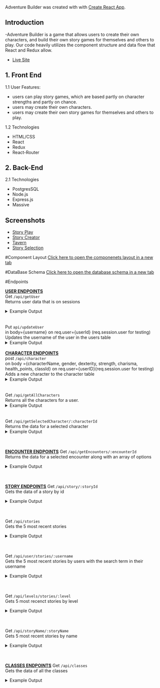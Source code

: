 Adventure Builder was created with with [Create React App](https://github.com/facebookincubator/create-react-app).


## Introduction

-Adventure Builder is a game that allows users to create their own characters, and build their own story games for themselves and others to play. Our code heavily utilizes the component structure and data flow that React and Redux allow.




- [Live Site](http://adventure.kanjitraining.com/tavern)

  

## 1. Front End

1.1 User Features:

*  users can play story games, which are based partly on character strengths and     partly on chance.
*  users may create their own characters.
*  users may create their own story games for themselves and others to play.

1.2 Technologies 

*  HTML/CSS
*  React
*  Redux
*  React-Router


## 2. Back-End

2.1 Technologies

* PostgresSQL
* Node.js 
* Express.js  
* Massive




## Screenshots

- [Story Play](https://imgur.com/a/DNZmK)
- [Story Creator](https://imgur.com/a/jSdO7)
- [Tavern](https://imgur.com/a/g99mv)
- [Story Selection](https://imgur.com/a/2LYSZ)




















#Component Layout
<a target="_blank" href="https://github.com/adventureBuilder/adventureBuilder/blob/master/assets/Adventure-Display.pdf">Click here to open the componenets layout in a new tab</a>

#DataBase Schema
<a target="_blank" href="https://github.com/adventureBuilder/adventureBuilder/blob/master/assets/adventureDB.pdf">Click here to open the database schema in a new tab</a>

#Endpoints

<b><u>USER ENDPOINTS</u></b>
<br/>
Get `/api/getUser` 
<br/>
    Returns user data that is on sessions
    <details>
      <summary>Example Output</summary>
      ```
      Get `/api/getUser`
      {
        "user_id": 1,
        "username": "harrison ford",
        "email": "adventureBuilder2049@gmail.com",
        "name": "adventure",
        "profile_picture": "http://www.placekitten.com/200/250"
      }
      ```
    </details>
    <br/>
    <br/>
Put `api/updateUser`
<br/>
 in body={username} on req.user={userId} (req.session.user for testing)
 <br/>
    Updates the username of the user in the users table
    <details>
      <summary>Example Output</summary>
      ```
      body
      {
        "username" : "harrison"
      }
      response
      {
        "user_id": 1,
        "user_name": "harrison",
        "email": "adventureBuilder2049@gmail.com",
        "name": "adventurer",
        "profile_picture": "http://placekitten.com/234/250",
        "auth_id": "asdtfasdgsfdgsdfgsdf"
      }
      ```
    </details>
<br/>
<b><u>CHARACTER ENDPOINTS</u></b>
<br/>
post `/api/character` 
<br/>
    on body ={characterName, gender, dexterity, strength, charisma, health_points, classId} on req.user={userID}(req.session.user for testing)
    <br/>
    Adds a new character to the character table
    <details>
      <summary>Example Output</summary>
      ```
      Post `/api/character`
      Body
      {
        "characterName": "Ryan Gosling",
        "gender": "male",
        "dexterity": 5, 
        "strength": 1,
        "charisma": 3, 
        "healthPoints": 5,
        "classId": 1
      }
      Response
      {
        "character_id": 4,
        "character_name": "Ryan Gosling",
        "gender": "male",
        "dexterity": 5,
        "strength": 1,
        "charisma": 3,
        "health_points": 5,
        "alive": 1,
        "class_id": 1,
        "user_id": 1
      }
      ```
    </details>
    <br/>
    <br/>
Get `/api/getAllCharacters`
<br/>
    Returns all the characters for a user.
    <details>
      <summary>Example Output</summary>
      ```
      Get `/api/getAllCharacters/1`
      [
        {
          "character_id": 1,
          "character_name": "HarrisonFord",
          "gender": "female",
          "dexterity": 1,
          "strength": 2,
          "charisma": 6,
          "health_points": 19,
          "alive": 1,
          "class_id": 1,
          "user_id": 1,
          "class_name": "test",
          "base_dexterity": 0,
          "base_strength": 0,
          "base_charisma": 5,
          "male_class_img": "http://placekitten.com/234/232",
          "female_class_img": "http://placekitten.com/234/232",
          "start_health_points": 18
        }
      ]
      ```
    </details>
    <br/>
    <br/>
Get `/api/getSelectedCharacter/:characterId`
<br/>
    Returns the data for a selected character
    <details>
      <summary>Example Output</summary>
      ```
      Get `/api/getSelectedCharacter/1`
      {
        "character_id": 1,
        "character_name": "HarrisonFord",
        "gender": "female",
        "dexterity": 1,
        "strength": 2,
        "charisma": 6,
        "health_points": 19,
        "alive": 1,
        "class_id": 1,
        "user_id": 1,
        "class_name": "test",
        "base_dexterity": 0,
        "base_strength": 0,
        "base_charisma": 5,
        "male_class_img": "http://placekitten.com/234/232",
        "female_class_img": "http://placekitten.com/234/232",
        "start_health_points": 18
      }
      ```
    </details>
    <br/>
    <br/>

<b><u>ENCOUNTER ENDPOINTS</u></b>
Get `/api/getEncounters/:encounterId`
<br/>
    Returns the data for a selected encounter along with an array of options
    <details>
      <summary>Example Output</summary>
      ```
      Get `/api/getEncounters/1`
      {
        "encounter_id": 1,
        "encounter_name": "Giant Cat attack",
        "encounter_description": "you are attacked by a giant cat with fangs",
        "final_encounter": 0,
        "story_id": 1,
        "encounter_background_images_id": 1,
        "image_name": "Giant Cat attack",
        "image_src": "http://placekitten.com/300/250",
        "options": [
            {
              "encounter_option_id": 1,
              "encounter_id": 1,
              "option_name": "sneak",
              "option_description": "try to sneak past the evil cat",
              "option_odds": "1d4+dex",
              "options_pass_case": 3,
              "success_text": "you snooked away",
              "failed_text": "the cat bite you",
              "success_encounter": 1,
              "failed_encounter": 1,
              "option_images_id": 1,
              "health_consquences": 3,
              "image_name": "sneak cat",
              "image_src": "http://placekitten.com/400/441"
            },
            {
              "encounter_option_id": 2,
              "encounter_id": 1,
              "option_name": "flirt",
              "option_description": "try to make the cat fall in love with your devilish charm",
              "option_odds": "1d4+cha",
              "options_pass_case": 3,
              "success_text": "you seduced the cat and now you have a have cat have person baby",
              "failed_text": "the cat bite you",
              "success_encounter": 1,
              "failed_encounter": 1,
              "option_images_id": 1,
              "health_consquences": 3,
              "image_name": "sneak cat",
              "image_src": "http://placekitten.com/400/441"
            },
            {
              "encounter_option_id": 3,
              "encounter_id": 1,
              "option_name": "fight",
              "option_description": "kinda rude tho?",
              "option_odds": "1d4+str",
              "options_pass_case": 3,
              "success_text": "you killed away the cat",
              "failed_text": "the cat bite you",
              "success_encounter": 1,
              "failed_encounter": 1,
              "option_images_id": 1,
              "health_consquences": 3,
              "image_name": "sneak cat",
              "image_src": "http://placekitten.com/400/441"
            }
        ]
    }
    ```
    </details>
    <br/>
    <br/>

<b><u>STORY ENDPOINTS</u></b>
Get `/api/story/:storyId`
<br/>
    Gets the data of a story by id
    <details>
      <summary>Example Output</summary>
      ```
      Get `/api/story/1`
      {
        "story_id": 1,
        "story_name": "harrison for punches ryan gosling",
        "user_id": 1,
        "story_description": "it actually happened",
        "story_level": 1,
        "completed_at": "2017-10-17T22:53:10.000Z",
        "start_encounter_id": 1
      }
      ```
    </details>
    <br/>
    <br/>

Get `/api/stories`
<br/>
    Gets the 5 most recent stories
    <details>
      <summary>Example Output</summary>
      ```
      Get `/api/stories`
      (normally will have 5 items in the array)
      [
        {
          "story_id": 1,
          "story_name": "harrison for punches ryan gosling",
          "user_id": 1,
          "story_description": "it actually happened",
          "story_level": 1,
          "completed_at": "2017-10-17T22:53:10.000Z",
          "start_encounter_id": 1,
          "user_name": "harrison ford",
          "email": "adventureBuilder2049@gmail.com",
          "name": "adventurer",
          "profile_picture": "http://placekitten.com/234/250",
          "auth_id": "asdtfasdgsfdgsdfgsdf"
        }
      ]
      ```
    </details>
    <br/>
    <br/>

Get `/api/user/stories/:username`
<br/>
    Gets the 5 most recent stories by users with the search term in their username
    <details>
      <summary>Example Output</summary>
      ```
      Get `/api/user/stories/harr`
      (normally will have 5 items in the array)
      [
        {
          "story_id": 1,
          "story_name": "harrison for punches ryan gosling",
          "user_id": 1,
          "story_description": "it actually happened",
          "story_level": 1,
          "completed_at": "2017-10-17T22:53:10.000Z",
          "start_encounter_id": 1,
          "user_name": "harrison ford",
          "email": "adventureBuilder2049@gmail.com",
          "name": "adventurer",
          "profile_picture": "http://placekitten.com/234/250",
          "auth_id": "asdtfasdgsfdgsdfgsdf"
        }
      ]
      ```
    </details>
    <br/>
    <br/>

Get `/api/levels/stories/:level`
<br/>
    Gets 5 most recenct stories by level
    <details>
      <summary>Example Output</summary>
      ```
      Get `/api/levels/stories/1`
      (normally will have 5 items in the array)
      [
        {
          "story_id": 1,
          "story_name": "harrison for punches ryan gosling",
          "user_id": 1,
          "story_description": "it actually happened",
          "story_level": 1,
          "completed_at": "2017-10-17T22:53:10.000Z",
          "start_encounter_id": 1,
          "user_name": "harrison ford",
          "email": "adventureBuilder2049@gmail.com",
          "name": "adventurer",
          "profile_picture": "http://placekitten.com/234/250",
          "auth_id": "asdtfasdgsfdgsdfgsdf"
        }
      ]
      ```
    </details>
    <br/>
    <br/>

Get `/api/storyName/:storyName`
<br/>
    Gets 5 most recent stories by name
    <details>
      <summary>Example Output</summary>
      ```
      Get `/api/storyName/harrison`
      (normally will have 5 items in the array)
      [
        {
          "story_id": 1,
          "story_name": "harrison for punches ryan gosling",
          "user_id": 1,
          "story_description": "it actually happened",
          "story_level": 1,
          "completed_at": "2017-10-17T22:53:10.000Z",
          "start_encounter_id": 1,
          "user_name": "harrison ford",
          "email": "adventureBuilder2049@gmail.com",
          "name": "adventurer",
          "profile_picture": "http://placekitten.com/234/250",
          "auth_id": "asdtfasdgsfdgsdfgsdf"
        }
      ]
      ```
    </details>
    <br/>
    <br/>

<b><u>CLASSES ENDPOINTS</u></b>
Get `/api/classes`
<br/>
    Gets the data of all the classes
    <details>
      <summary>Example Output</summary>
      ```
      Get `/api/classes`
      (would normally be three classes)
      [
        {
          "class_id": 1,
          "class_name": "test",
          "base_dexterity": 0,
          "base_strength": 0,
          "base_charisma": 5,
          "male_class_img": "http://placekitten.com/234/232",
          "female_class_img": "http://placekitten.com/234/232",
          "start_health_points": 18
        }
      ]
      ```
    </details>
    <br/>
    <br/>
